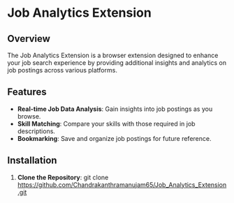 # Job Analytics Extension

## Overview

The Job Analytics Extension is a browser extension designed to enhance your job search experience by providing additional insights and analytics on job postings across various platforms.

## Features

- **Real-time Job Data Analysis**: Gain insights into job postings as you browse.
- **Skill Matching**: Compare your skills with those required in job descriptions.
- **Bookmarking**: Save and organize job postings for future reference.

## Installation

1. **Clone the Repository**:
   git clone https://github.com/Chandrakanthramanujam65/Job_Analytics_Extension.git

